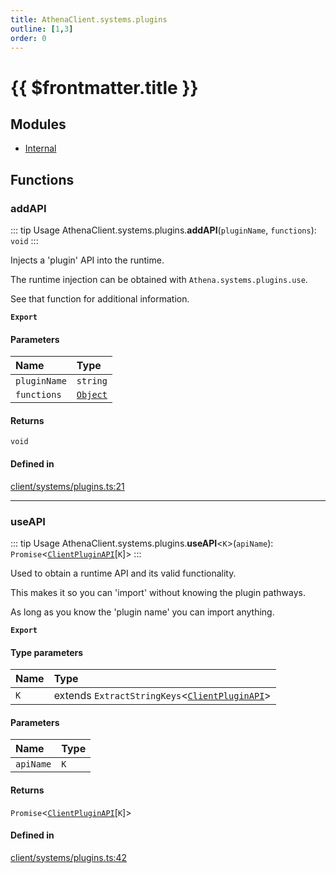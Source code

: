 ```yaml
---
title: AthenaClient.systems.plugins
outline: [1,3]
order: 0
---
```


# {{ $frontmatter.title }}


## Modules

- [Internal](client_systems_plugins_Internal.md)

## Functions

### addAPI

::: tip Usage
AthenaClient.systems.plugins.**addAPI**(`pluginName`, `functions`): `void`
:::

Injects a 'plugin' API into the runtime.

The runtime injection can be obtained with `Athena.systems.plugins.use`.

See that function for additional information.

**`Export`**

#### Parameters

| Name | Type |
| :------ | :------ |
| `pluginName` | `string` |
| `functions` | [`Object`](server_systems_plugins_Internal.md#Object) |

#### Returns

`void`

#### Defined in

[client/systems/plugins.ts:21](https://github.com/Stuyk/altv-athena/blob/85b158f/src/core/client/systems/plugins.ts#L21)

___

### useAPI

::: tip Usage
AthenaClient.systems.plugins.**useAPI**<`K`\>(`apiName`): `Promise`<[`ClientPluginAPI`](../interfaces/client_systems_plugins_Internal_ClientPluginAPI.md)[`K`]\>
:::

Used to obtain a runtime API and its valid functionality.

This makes it so you can 'import' without knowing the plugin pathways.

As long as you know the 'plugin name' you can import anything.

**`Export`**

#### Type parameters

| Name | Type |
| :------ | :------ |
| `K` | extends `ExtractStringKeys`<[`ClientPluginAPI`](../interfaces/client_systems_plugins_Internal_ClientPluginAPI.md)\> |

#### Parameters

| Name | Type |
| :------ | :------ |
| `apiName` | `K` |

#### Returns

`Promise`<[`ClientPluginAPI`](../interfaces/client_systems_plugins_Internal_ClientPluginAPI.md)[`K`]\>

#### Defined in

[client/systems/plugins.ts:42](https://github.com/Stuyk/altv-athena/blob/85b158f/src/core/client/systems/plugins.ts#L42)
